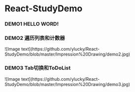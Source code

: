 # React-StudyDemo
<h3>DEMO1 HELLO WORD!</h3>
<h3>DEMO2 遍历列表和计数器</h3>
![Image text](https://github.com/ylucky/React-StudyDemo/blob/master/Impression%20Drawing/demo2.jpg)
<h3>DEMO3 Tab切换和ToDoList</h3>
![Image text](https://github.com/ylucky/React-StudyDemo/blob/master/Impression%20Drawing/demo3.jpg)
